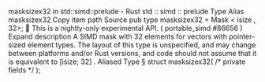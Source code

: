 masksizex32 in std::simd::prelude - Rust
std
::
simd
::
prelude
Type Alias
masksizex32
Copy item path
Source
pub type masksizex32 =
Mask
<
isize
, 32>;
🔬
This is a nightly-only experimental API. (
portable_simd
#86656
)
Expand description
A SIMD mask with 32 elements for vectors with pointer-sized element types.
The layout of this type is unspecified, and may change between platforms and/or Rust versions, and code should not assume that it is equivalent to
[isize; 32]
.
Aliased Type
§
struct masksizex32(
/* private fields */
);